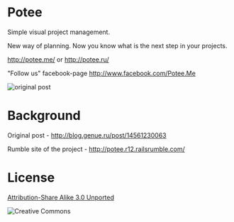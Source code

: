 Potee
=====

Simple visual project management.

New way of planning.
Now you know what is the next step in your projects.

http://potee.me/ or http://potee.ru/

"Follow us" facebook-page http://www.facebook.com/Potee.Me

![original post](http://f.cl.ly/items/323N272z1T0k230W441K/100.png)

Background
==========

Original post - http://blog.genue.ru/post/14561230063

Rumble site of the project - http://potee.r12.railsrumble.com/


License
========

[Attribution-Share Alike 3.0 Unported](http://creativecommons.org/licenses/by-sa/3.0/)

![Creative Commons](http://i.creativecommons.org/l/by-sa/3.0/88x31.png)
